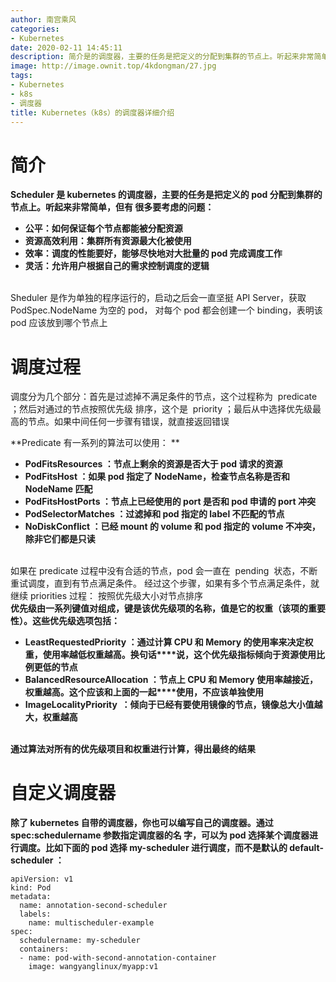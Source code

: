 ```yaml
---
author: 南宫乘风
categories:
- Kubernetes
date: 2020-02-11 14:45:11
description: 简介是的调度器，主要的任务是把定义的分配到集群的节点上。听起来非常简单，但有很多要考虑的问题：公平：如何保证每个节点都能被分配资源资源高效利用：集群所有资源最大化被使用效率：调度的性能要好，能够尽快地。。。。。。。
image: http://image.ownit.top/4kdongman/27.jpg
tags:
- Kubernetes
- k8s
- 调度器
title: Kubernetes（k8s）的调度器详细介绍
---
```


<!--more-->

# 简介 

**Scheduler 是 kubernetes 的调度器，主要的任务是把定义的 pod 分配到集群的节点上。听起来非常简单，但有 很多要考虑的问题：**

- **公平：如何保证每个节点都能被分配资源**
- **资源高效利用：集群所有资源最大化被使用**
- **效率：调度的性能要好，能够尽快地对大批量的 pod 完成调度工作**
- **灵活：允许用户根据自己的需求控制调度的逻辑**  
 

Sheduler 是作为单独的程序运行的，启动之后会一直坚挺 API Server，获取 PodSpec.NodeName 为空的 pod， 对每个 pod 都会创建一个 binding，表明该 pod 应该放到哪个节点上 

# 调度过程 

调度分为几个部分：首先是过滤掉不满足条件的节点，这个过程称为  predicate ；然后对通过的节点按照优先级 排序，这个是  priority ；最后从中选择优先级最高的节点。如果中间任何一步骤有错误，就直接返回错误 

**Predicate 有一系列的算法可以使用： **

- **PodFitsResources ：节点上剩余的资源是否大于 pod 请求的资源**
- **PodFitsHost ：如果 pod 指定了 NodeName，检查节点名称是否和 NodeName 匹配**
- **PodFitsHostPorts ：节点上已经使用的 port 是否和 pod 申请的 port 冲突**
- **PodSelectorMatches ：过滤掉和 pod 指定的 label 不匹配的节点**
- **NoDiskConflict ：已经 mount 的 volume 和 pod 指定的 volume 不冲突，除非它们都是只读**  
 

如果在 predicate 过程中没有合适的节点，pod 会一直在  pending  状态，不断重试调度，直到有节点满足条件。 经过这个步骤，如果有多个节点满足条件，就继续 priorities 过程： 按照优先级大小对节点排序  
**优先级由一系列键值对组成，键是该优先级项的名称，值是它的权重（该项的重要性）。这些优先级选项包括：**

- **LeastRequestedPriority ：通过计算 CPU 和 Memory 的使用率来决定权重，使用率越低权重越高。换句话****说，这个优先级指标倾向于资源使用比例更低的节点**
- **BalancedResourceAllocation ：节点上 CPU 和 Memory 使用率越接近，权重越高。这个应该和上面的一起****使用，不应该单独使用**
- **ImageLocalityPriority  ：倾向于已经有要使用镜像的节点，镜像总大小值越大，权重越高**  
 

**通过算法对所有的优先级项目和权重进行计算，得出最终的结果**

# 自定义调度器 

**除了 kubernetes 自带的调度器，你也可以编写自己的调度器。通过 spec:schedulername 参数指定调度器的名 字，可以为 pod 选择某个调度器进行调度。比如下面的 pod 选择 my-scheduler 进行调度，而不是默认的 default-scheduler ：**

```
apiVersion: v1
kind: Pod
metadata:
  name: annotation-second-scheduler
  labels:
    name: multischeduler-example
spec:
  schedulername: my-scheduler
  containers:
  - name: pod-with-second-annotation-container
    image: wangyanglinux/myapp:v1
```